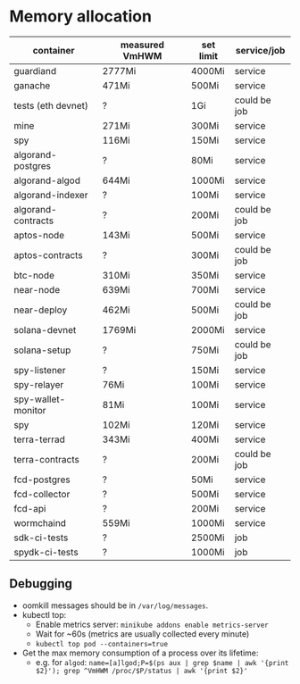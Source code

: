 # Memory allocation
| container          | measured VmHWM | set limit | service/job  |
|--------------------|----------------|-----------|--------------|
| guardiand          | 2777Mi         | 4000Mi    | service      |
| ganache            | 471Mi          | 500Mi     | service      |
| tests (eth devnet) | ?              | 1Gi       | could be job |
| mine               | 271Mi          | 300Mi     | service      |
| spy                | 116Mi          | 150Mi     | service      |
| algorand-postgres  | ?              | 80Mi      | service      |
| algorand-algod     | 644Mi          | 1000Mi    | service      |
| algorand-indexer   | ?              | 100Mi     | service      |
| algorand-contracts | ?              | 200Mi     | could be job |
| aptos-node         | 143Mi          | 500Mi     | service      |
| aptos-contracts    | ?              | 300Mi     | could be job |
| btc-node           | 310Mi          | 350Mi     | service      |
| near-node          | 639Mi          | 700Mi     | service      |
| near-deploy        | 462Mi          | 500Mi     | could be job |
| solana-devnet      | 1769Mi         | 2000Mi    | service      |
| solana-setup       | ?              | 750Mi     | could be job |
| spy-listener       | ?              | 150Mi     | service      |
| spy-relayer        | 76Mi           | 100Mi     | service      |
| spy-wallet-monitor | 81Mi           | 100Mi     | service      |
| spy                | 102Mi          | 120Mi     | service      |
| terra-terrad       | 343Mi          | 400Mi     | service      |
| terra-contracts    | ?              | 200Mi     | could be job |
| fcd-postgres       | ?              | 50Mi      | service      |
| fcd-collector      | ?              | 500Mi     | service      |
| fcd-api            | ?              | 200Mi     | service      |
| wormchaind         | 559Mi          | 1000Mi    | service      |
| sdk-ci-tests       | ?              | 2500Mi    | job          |
| spydk-ci-tests     | ?              | 1000Mi    | job          |

## Debugging
* oomkill messages should be in `/var/log/messages`.
* kubectl top:
    * Enable metrics server: `minikube addons enable metrics-server`
    * Wait for ~60s (metrics are usually collected every minute)
    * `kubectl top pod --containers=true`
* Get the max memory consumption of a process over its lifetime:
    * e.g. for `algod`: `name=[a]lgod;P=$(ps aux | grep $name | awk '{print $2}'); grep ^VmHWM /proc/$P/status | awk '{print $2}'`